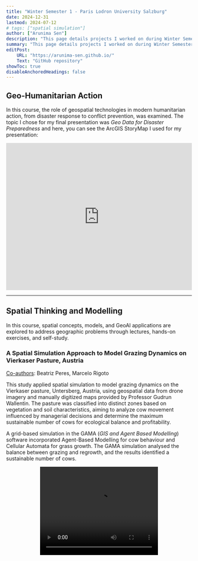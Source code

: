 ```yaml
---
title: "Winter Semester 1 - Paris Lodron University Salzburg" 
date: 2024-12-31
lastmod: 2024-07-12
# tags: ["spatial simulation"]
author: ["Arunima Sen"]
description: "This page details projects I worked on during Winter Semester 1 at PLUS. "
summary: "This page details projects I worked on during Winter Semester 1 at PLUS."
editPost:
    URL: "https://arunima-sen.github.io/"
    Text: "GitHub repository"
showToc: true
disableAnchoredHeadings: false
---
```


## Geo-Humanitarian Action

In this course, the role of geospatial technologies in modern humanitarian action, from disaster response to conflict prevention, was examined. The topic I chose for my final presentation was *Geo Data for Disaster Preparedness* and here, you can see the ArcGIS StoryMap I used for my presentation: 

<iframe src="https://arcg.is/14rGf93" width="100%" height="400px" style="border: none;"></iframe>


---

## Spatial Thinking and Modelling

In this course, spatial concepts, models, and GeoAI applications are explored to address geographic problems through lectures, hands-on exercises, and self-study. 


### A Spatial Simulation Approach to Model Grazing Dynamics on Vierkaser Pasture, Austria

<u>Co-authors</u>: Beatriz Peres, Marcelo Rigoto

This study applied spatial simulation to model grazing dynamics on the Vierkaser pasture, Untersberg, Austria, using geospatial data from drone imagery and manually digitized maps provided by Professor Gudrun Wallentin. The pasture was classified into distinct zones based on vegetation and soil characteristics, aiming to analyze cow movement influenced by managerial decisions and determine the maximum sustainable number of cows for ecological balance and profitability. 

 
A grid-based simulation in the GAMA (*GIS and Agent Based Modelling*) software incorporated Agent-Based Modelling for cow behaviour and Cellular Automata for grass growth. The GAMA simulation analysed the balance between grazing and regrowth, and the results identified a sustainable number of cows.  

<!-- <video width="320" height="240" controls>
  <source src="/spatial_thinking.mov" type="video/mp4">
  Your browser does not support the video tag.
</video> -->
<div style="display: flex; justify-content: center;">
    <video width="320" height="240" controls>
        <source src="/spatial_thinking.mov" type="video/mp4">
        Your browser does not support the video tag.
    </video>
</div>








